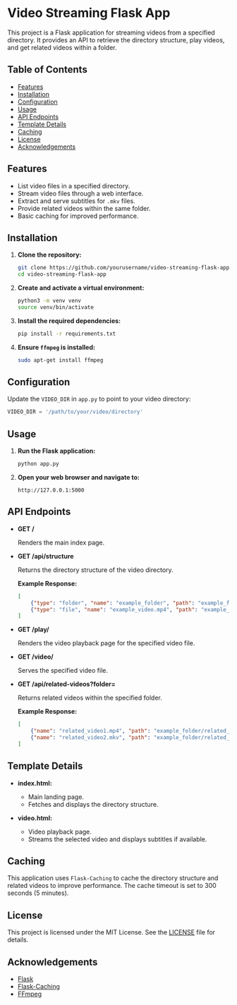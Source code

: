 # Video Streaming Flask App

This project is a Flask application for streaming videos from a specified directory. It provides an API to retrieve the directory structure, play videos, and get related videos within a folder.

## Table of Contents

- [Features](#features)
- [Installation](#installation)
- [Configuration](#configuration)
- [Usage](#usage)
- [API Endpoints](#api-endpoints)
- [Template Details](#template-details)
- [Caching](#caching)
- [License](#license)
- [Acknowledgements](#acknowledgements)

## Features

- List video files in a specified directory.
- Stream video files through a web interface.
- Extract and serve subtitles for `.mkv` files.
- Provide related videos within the same folder.
- Basic caching for improved performance.

## Installation

1. **Clone the repository:**

    ```bash
    git clone https://github.com/yourusername/video-streaming-flask-app.git
    cd video-streaming-flask-app
    ```

2. **Create and activate a virtual environment:**

    ```bash
    python3 -m venv venv
    source venv/bin/activate
    ```

3. **Install the required dependencies:**

    ```bash
    pip install -r requirements.txt
    ```

4. **Ensure `ffmpeg` is installed:**

    ```bash
    sudo apt-get install ffmpeg
    ```

## Configuration

Update the `VIDEO_DIR` in `app.py` to point to your video directory:

```python
VIDEO_DIR = '/path/to/your/video/directory'
```

## Usage

1. **Run the Flask application:**

    ```bash
    python app.py
    ```

2. **Open your web browser and navigate to:**

    ```
    http://127.0.0.1:5000
    ```

## API Endpoints

- **GET /**

    Renders the main index page.

- **GET /api/structure**

    Returns the directory structure of the video directory.

    **Example Response:**
    ```json
    [
        {"type": "folder", "name": "example_folder", "path": "example_folder"},
        {"type": "file", "name": "example_video.mp4", "path": "example_folder/example_video.mp4"}
    ]
    ```

- **GET /play/<filename>**

    Renders the video playback page for the specified video file.

- **GET /video/<filename>**

    Serves the specified video file.

- **GET /api/related-videos?folder=<folder>**

    Returns related videos within the specified folder.

    **Example Response:**
    ```json
    [
        {"name": "related_video1.mp4", "path": "example_folder/related_video1.mp4"},
        {"name": "related_video2.mkv", "path": "example_folder/related_video2.mkv"}
    ]
    ```

## Template Details

- **index.html:**
  - Main landing page.
  - Fetches and displays the directory structure.

- **video.html:**
  - Video playback page.
  - Streams the selected video and displays subtitles if available.

## Caching

This application uses `Flask-Caching` to cache the directory structure and related videos to improve performance. The cache timeout is set to 300 seconds (5 minutes).

## License

This project is licensed under the MIT License. See the [LICENSE](LICENSE) file for details.

## Acknowledgements

- [Flask](https://flask.palletsprojects.com/)
- [Flask-Caching](https://flask-caching.readthedocs.io/)
- [FFmpeg](https://ffmpeg.org/)
